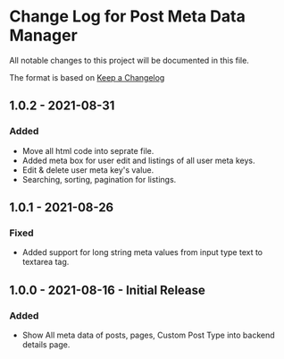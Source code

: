 # Change Log for Post Meta Data Manager

All notable changes to this project will be documented in this file.

The format is based on [Keep a Changelog](http://keepachangelog.com/en/1.0.0/)

## 1.0.2 - 2021-08-31
### Added
- Move all html code into seprate file.
- Added meta box for user edit and listings of all user meta keys.
- Edit & delete user meta key's value.
- Searching, sorting, pagination for listings.

## 1.0.1 - 2021-08-26
### Fixed
* Added support for long string meta values from input type text to textarea tag.

## 1.0.0 - 2021-08-16 - Initial Release
### Added
- Show All meta data of posts, pages, Custom Post Type into backend details page.